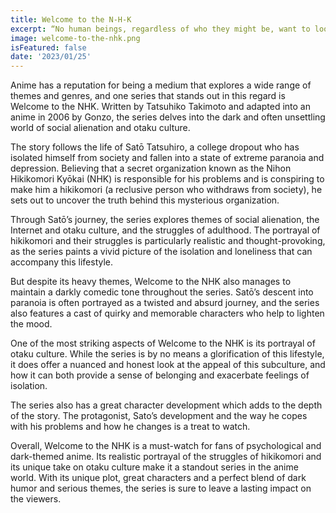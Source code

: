 ```yaml
---
title: Welcome to the N-H-K
excerpt: “No human beings, regardless of who they might be, want to look directly at their own shortcomings.” ― Tatsuhiko Takimoto
image: welcome-to-the-nhk.png
isFeatured: false
date: '2023/01/25'
---
```


Anime has a reputation for being a medium that explores a wide range of themes and genres, and one series that stands out in this regard is Welcome to the NHK. Written by Tatsuhiko Takimoto and adapted into an anime in 2006 by Gonzo, the series delves into the dark and often unsettling world of social alienation and otaku culture.

The story follows the life of Satō Tatsuhiro, a college dropout who has isolated himself from society and fallen into a state of extreme paranoia and depression. Believing that a secret organization known as the Nihon Hikikomori Kyōkai (NHK) is responsible for his problems and is conspiring to make him a hikikomori (a reclusive person who withdraws from society), he sets out to uncover the truth behind this mysterious organization.

Through Satō’s journey, the series explores themes of social alienation, the Internet and otaku culture, and the struggles of adulthood. The portrayal of hikikomori and their struggles is particularly realistic and thought-provoking, as the series paints a vivid picture of the isolation and loneliness that can accompany this lifestyle.

But despite its heavy themes, Welcome to the NHK also manages to maintain a darkly comedic tone throughout the series. Satō’s descent into paranoia is often portrayed as a twisted and absurd journey, and the series also features a cast of quirky and memorable characters who help to lighten the mood.

One of the most striking aspects of Welcome to the NHK is its portrayal of otaku culture. While the series is by no means a glorification of this lifestyle, it does offer a nuanced and honest look at the appeal of this subculture, and how it can both provide a sense of belonging and exacerbate feelings of isolation.

The series also has a great character development which adds to the depth of the story. The protagonist, Sato’s development and the way he copes with his problems and how he changes is a treat to watch.

Overall, Welcome to the NHK is a must-watch for fans of psychological and dark-themed anime. Its realistic portrayal of the struggles of hikikomori and its unique take on otaku culture make it a standout series in the anime world. With its unique plot, great characters and a perfect blend of dark humor and serious themes, the series is sure to leave a lasting impact on the viewers.